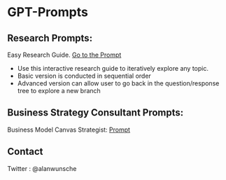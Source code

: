 # GPT-Prompts

## Research Prompts:

Easy Research Guide.  [Go to the Prompt](https://github.com/alanwunsche/GPT-Prompts/blob/main/easy-research-guide.md)
- Use this interactive research guide to iteratively explore any topic.
- Basic version is conducted in sequential order 
- Advanced version can allow user to go back in the question/response tree to explore a new branch 

## Business Strategy Consultant Prompts:

Business Model Canvas Strategist: [Prompt](https://github.com/alanwunsche/GPT-Prompts/blob/main/business-model-canvas-strategy.md)

## Contact
Twitter : @alanwunsche
